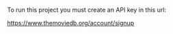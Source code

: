To run this project you must create an API key in this url:

https://www.themoviedb.org/account/signup